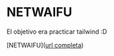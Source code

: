 # NETWAIFU

El objetivo era practicar tailwind :D

[NETWAIFU]([url completa](https://net-waifu.vercel.app/))

